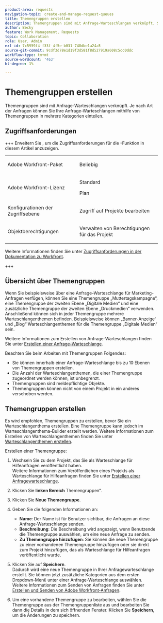 ```yaml
---
product-area: requests
navigation-topic: create-and-manage-request-queues
title: Themengruppen erstellen
description: Themengruppen sind mit Anfrage-Warteschlangen verknüpft. Sie ermöglichen es Ihnen, Ihre Anfrage-Warteschlangen je nach Art der Anfrage in mehrere Kategorien zu unterteilen.
author: Becky
feature: Work Management, Requests
topic: Collaboration
role: User, Admin
exl-id: 7c5959f4-f33f-4f5e-b031-748dbe1a24a5
source-git-commit: 9cdf3d78e1d19f3d581f8d527919a608c5cc0ddc
workflow-type: tm+mt
source-wordcount: '463'
ht-degree: 1%

---
```


# Themengruppen erstellen

<!-- Audited: 2/2024 -->

Themengruppen sind mit Anfrage-Warteschlangen verknüpft. Je nach Art der Anfragen können Sie Ihre Anfrage-Warteschlangen mithilfe von Themengruppen in mehrere Kategorien einteilen.

## Zugriffsanforderungen

+++ Erweitern Sie , um die Zugriffsanforderungen für die -Funktion in diesem Artikel anzuzeigen.

<table style="table-layout:auto"> 
 <col> 
 <col> 
 <tbody> 
  <tr> 
   <td role="rowheader">Adobe Workfront-Paket</td> 
   <td> <p>Beliebig </p> </td> 
  </tr> 
  <tr> 
   <td role="rowheader"> <p role="rowheader">Adobe Workfront-Lizenz</p> </td> 
   <td>   
      <p>Standard</p>
      <p>Plan</p>
 </td> 
  </tr> 
  <tr> 
   <td role="rowheader">Konfigurationen der Zugriffsebene</td> 
   <td> <p>Zugriff auf Projekte bearbeiten</p> </td> 
  </tr> 
  <tr> 
   <td role="rowheader">Objektberechtigungen</td> 
   <td> <p> Verwalten von Berechtigungen für das Projekt</p> </td> 
  </tr> 
 </tbody> 
</table>

Weitere Informationen finden Sie unter [Zugriffsanforderungen in der Dokumentation zu Workfront](/help/quicksilver/administration-and-setup/add-users/access-levels-and-object-permissions/access-level-requirements-in-documentation.md).

+++

## Übersicht über Themengruppen

Wenn Sie beispielsweise über eine Anfrage-Warteschlange für Marketing-Anfragen verfügen, können Sie eine Themengruppe „Muttertagskampagne“, eine Themengruppe der zweiten Ebene „Digitale Medien“ und eine zusätzliche Themengruppe der zweiten Ebene „Druckmedien“ verwenden. Anschließend können sich in jeder Themengruppe mehrere Warteschlangenthemen befinden. Beispielsweise können „Banner-Anzeige“ und „Blog“ Warteschlangenthemen für die Themengruppe „Digitale Medien“ sein.

Weitere Informationen zum Erstellen von Anfrage-Warteschlangen finden Sie unter [Erstellen einer Anfrage-Warteschlange](../../../manage-work/requests/create-and-manage-request-queues/create-request-queue.md).

Beachten Sie beim Arbeiten mit Themengruppen Folgendes:

* Sie können innerhalb einer Anfrage-Warteschlange bis zu 10 Ebenen von Themengruppen erstellen.
* Die Anzahl der Warteschlangenthemen, die einer Themengruppe zugeordnet werden können, ist unbegrenzt.
* Themengruppen sind meldepflichtige Objekte.
* Themengruppen können nicht von einem Projekt in ein anderes verschoben werden.

## Themengruppen erstellen

Es wird empfohlen, Themengruppen zu erstellen, bevor Sie ein Warteschlangenthema erstellen. Eine Themengruppe kann jedoch im Warteschlangenthema-Builder erstellt werden. Weitere Informationen zum Erstellen von Warteschlangenthemen finden Sie unter [Warteschlangenthemen erstellen](../../../manage-work/requests/create-and-manage-request-queues/create-queue-topics.md).

Erstellen einer Themengruppe:

1. Wechseln Sie zu dem Projekt, das Sie als Warteschlange für Hilfeanfragen veröffentlicht haben.\
   Weitere Informationen zum Veröffentlichen eines Projekts als Warteschlange für Hilfeanfragen finden Sie unter [Erstellen einer Anfragewarteschlange](../../../manage-work/requests/create-and-manage-request-queues/create-request-queue.md).

1. Klicken Sie **linken Bereich** Themengruppen“.
1. Klicken Sie **Neue Themengruppe**.

   <!--   ![](assets/new-topic-group-box-nwe-350x306.png) -->

1. Geben Sie die folgenden Informationen an:

   * **Name**: Der Name ist für Benutzer sichtbar, die Anfragen an diese Anfrage-Warteschlange senden.
   * **Beschreibung**: Die Beschreibung wird angezeigt, wenn Benutzende die Themengruppe auswählen, um eine neue Anfrage zu senden.
   * **Zu Themengruppe hinzufügen**: Sie können die neue Themengruppe zu einer vorhandenen Themengruppe hinzufügen oder sie direkt zum Projekt hinzufügen, das als Warteschlange für Hilfeanfragen veröffentlicht wurde.

1. Klicken Sie auf **Speichern**.\
   Dadurch wird eine neue Themengruppe in Ihrer Anfragewarteschlange erstellt. Sie können jetzt zusätzliche Kategorien aus dem ersten Dropdown-Menü unter einer Anfrage-Warteschlange auswählen.\
   Weitere Informationen zum Senden von Anfragen finden Sie unter [Erstellen und Senden von Adobe Workfront-Anfragen](../../../manage-work/requests/create-requests/create-submit-requests.md).
1. Um eine vorhandene Themengruppe zu bearbeiten, wählen Sie die Themengruppe aus der Themengruppenliste aus und bearbeiten Sie dann die Details in dem sich öffnenden Fenster. Klicken Sie **Speichern**, um die Änderungen zu speichern.
